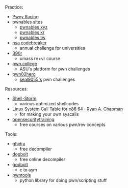 Practice:
- [Pwny Racing](https://pwny.racing/)
- pwnables sites
	- [pwnables xyz](https://pwnable.xyz/)
	- [pwnables kr](https://pwnable.kr/)
	- [pwnables tw](https://pwnable.tw/)
- [nsa codebreaker](https://nsa-codebreaker.org/home)
	- annual challenge for universities
- [390r](https://pwn.umasscybersec.org/index.html)
	- umass re+vr course
- [pwn.college](https://pwn.college/dojos)
	- ASU's platform for pwn challenges
- [pwn02hero](https://github.com/seal9055/PWN_Zero2Hero)
	- [seal9055's](https://seal9055.com/) pwn challenges

Resources:
- [Shell-Storm](https://shell-storm.org/index.html)
	- various optimized shellcodes
- [Linux System Call Table for x86 64 · Ryan A. Chapman](https://blog.rchapman.org/posts/Linux_System_Call_Table_for_x86_64/)
	- for making your own syscalls
- [opensecuritytraining](https://p.ost2.fyi/)
	- free courses on various pwn/rev concepts

Tools:
- [ghidra](https://ghidra-sre.org/)
	- free decompiler
- [dogbolt](https://dogbolt.org/)
	- free online decompiler
- [godbolt](https://godbolt.org/)
	- c to asm
- [pwntools](https://docs.pwntools.com/en/stable/)
	- python library for doing pwn/scripting stuff